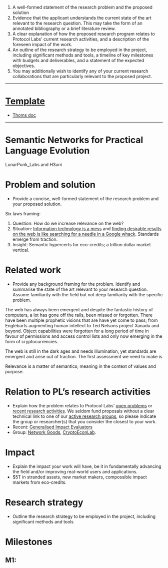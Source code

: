 
1.  A well-formed statement of the research problem and the proposed solution
2.  Evidence that the applicant understands the current state of the art relevant to the research question. This may take the form of an annotated bibliography or a brief literature review. 
3.  A clear explanation of how the proposed research program relates to Protocol Labs' current research activities, and a description of the foreseen impact of the work.
4.  An outline of the research strategy to be employed in the project, including significant methods and tools, a timeline of key milestones with budgets and deliverables, and a statement of the expected objectives.
5. You may additionally wish to identify any of your current research collaborations that are particularly relevant to the proposed project.

---
# [Template](https://docs.google.com/document/d/1udJj6NM3-onBN8mXy0A3XDEzaSgv0kHGy-6vNK8iQl0/view)
- [Thoms doc](https://docs.google.com/document/d/1sw33nu8eNqh2_-BLsPz7BDswFYCEgUE9kvEtHzFFe8M/edit#)
---

# Semantic Networks for Practical Language Evolution 
LunarPunk_Labs and H3uni

# Problem and solution
- Provide a concise, well-formed statement of the research problem and your proposed solution.

Six laws framing:
1) Question: How do we increase relevance on the web? 
2) Situation: [Information technology is a mess](https://www.theregister.com/2023/01/30/hospital_legacy_systems_recovery/) and [finding desirable results on the web is like searching for a needle in a Google whack](https://en.wikipedia.org/wiki/Dave_Gorman%27s_Googlewhack_Adventure). Standards emerge from traction. 
3) Insight: Semantic hypercerts for eco-credits; a trillion dollar market vertical.

# Related work
- Provide any background framing for the problem. Identify and summarise the state of the art relevant to your research question. Assume familiarity with the field but not deep familiarity with the specific problem.

The web has always been emergent and despite the fantastic history of computers, a lot has gone off the rails, been missed or forgotten. There have been multiple prophetic visions that are have yet come to pass; from Englebarts augmenting human intellect to Ted Nelsons project Xanadu and beyond. Object capabilities were forgotten for a long period of time in favour of permissions and access control lists and only now emerging in the form of cryptocurrencies. 

The web is still in the dark ages and needs illumination, yet standards are emergent and arise out of traction. The first assessment we need to make is   

Relevance is a matter of semantics; meaning in the context of values and purpose. 


# Relation to PL’s research activities
- Explain how the problem relates to Protocol Labs’ [open problems](https://github.com/protocol/research/blob/master/README.md) or [recent research activities](https://research.protocol.ai/publications/). We seldom fund proposals without a clear technical link to one of our [active research groups](https://research.protocol.ai/groups/), so please indicate the group or researcher(s) that you consider the closest to your work.
- Recent: [Generalised Impact Evaluators](https://research.protocol.ai/publications/generalized-impact-evaluators/)
- Group: [Network Goods](https://research.protocol.ai/groups/network-goods/), [CryptoEconLab](https://research.protocol.ai/groups/cryptoeconlab/).

# Impact
- Explain the impact your work will have, be it in fundamentally advancing the field and/or improving real-world users and applications.
- $5T in stranded assets, new market makers, compossible impact markets from eco-credits.  

# Research strategy
- Outline the research strategy to be employed in the project, including significant methods and tools

# Milestones

## M1: <title> 

Date: 2020-01-01

Deliverables:

-   Deliverable 1
    
-   Deliverable 2
    

Long-form description… Lorem ipsum dolor sit amet, consectetur adipiscing elit, sed do eiusmod tempor incididunt ut labore et dolore magna aliqua. Ut enim ad minim veniam, quis nostrud exercitation ullamco laboris nisi ut aliquip ex ea commodo consequat. Duis aute irure dolor in reprehenderit in voluptate velit esse cillum dolore eu fugiat nulla pariatur. Excepteur sint occaecat cupidatat non proident, sunt in culpa qui officia deserunt mollit anim id est laborum.

## M2: <title> 

Date: 2020-01-01

Deliverables:

-   Deliverable 3
    
-   Deliverable 4
    

Long-form description… Lorem ipsum dolor sit amet, consectetur adipiscing elit, sed do eiusmod tempor incididunt ut labore et dolore magna aliqua. Ut enim ad minim veniam, quis nostrud exercitation ullamco laboris nisi ut aliquip ex ea commodo consequat. Duis aute irure dolor in reprehenderit in voluptate velit esse cillum dolore eu fugiat nulla pariatur. Excepteur sint occaecat cupidatat non proident, sunt in culpa qui officia deserunt mollit anim id est laborum.